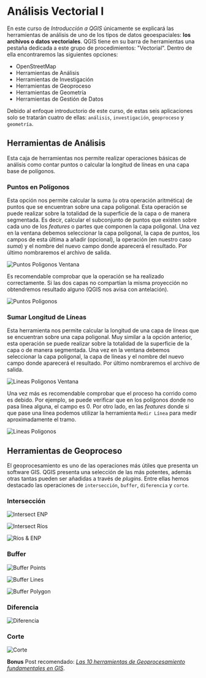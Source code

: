 # Análisis Vectorial I

En este curso de *Introducción a QGIS* únicamente se explicará las herramientas de análisis
de uno de los tipos de datos geoespaciales: **los archivos o datos vectoriales**. QGIS tiene en 
su barra de herramientas una pestaña dedicada a este grupo de procedimientos: "Vectorial". Dentro 
de ella encontraremos las siguientes opciones:

* OpenStreetMap
* Herramientas de Análisis
* Herramientas de Investigación
* Herramientas de Geoproceso
* Herramientas de Geometría
* Herramientas de Gestión de Datos

Debido al enfoque introductorio de este curso, de estas seis aplicaciones solo se tratarán 
cuatro de ellas: `análisis`, `investigación`, `geoproceso` y `geometría`. 

## Herramientas de Análisis

Esta caja de herramientas nos permite realizar operaciones básicas de análisis como 
contar puntos o calcular la longitud de líneas en una capa base de polígonos.

### Puntos en Polígonos

Esta opción nos permite calcular la suma (u otra operación aritmética) de puntos que
se encuentran sobre una capa poligonal. Esta operación se puede realizar sobre la totalidad
de la superficie de la capa o de manera segmentada. Es decir, calcular el subconjunto de
puntos que existen sobre cada uno de los *features* o partes que componen la capa poligonal.
Una vez en la ventana debemos seleccionar la capa poligonal, la capa de puntos, los campos
de esta última a añadir (opcional), la operación (en nuestro caso *suma*) y el nombre del
nuevo campo donde aparecerá el resultado. Por último nombraremos el archivo de salida.

![Puntos Poligonos Ventana](imgs/ptos_poligonos_v.png)

Es recomendable comprobar que la operación se ha realizado correctamente. Si las dos capas
no compartían la misma proyección no obtendremos resultado alguno (QGIS nos avisa con antelación).

![Puntos Poligonos](imgs/ptos_poligonos.png)

### Sumar Longitud de Líneas

Esta herramienta nos permite calcular la longitud de una capa de líneas que se encuentran sobre una capa poligonal. Muy similar a la opción anterior, esta operación se puede realizar sobre la totalidad de la superficie de la capa o de manera segmentada. Una vez en la ventana debemos seleccionar la capa poligonal, la capa de líneas y el nombre del nuevo campo donde aparecerá el resultado. Por último nombraremos el archivo de salida.

![Lineas Poligonos Ventana](imgs/lineas_poligonos_v.png)

Una vez más es recomendable comprobar que el proceso ha corrido como es debido. Por ejemplo, se 
puede verificar que en los polígonos donde no pasa línea alguna, el campo es 0. Por otro lado, en
las *features* donde si que pase una línea podemos utilizar la herramienta `Medir Línea` para
medir aproximadamente el tramo.

![Lineas Poligonos](imgs/lineas_poligonos.png)

## Herramientas de Geoproceso

El geoprocesamiento es uno de las operaciones más útiles que presenta un software GIS. QGIS 
presenta una selección de las más potentes, además otras tantas pueden ser añadidas a través
de *plugins*. Entre ellas hemos destacado las operaciones de `intersección`, `buffer`, `diferencia`
y `corte`.

### Intersección

![Intersect ENP](imgs/intersect_enp_ccaa.png)

![Intersect Ríos](imgs/intersect_rios_ccaa.png)

![Ríos & ENP](imgs/rios_enp_madrid.png)

### Buffer

![Buffer Points](imgs/buffer_points.png)

![Buffer Lines](imgs/buffer_lines.png)

![Buffer Polygon](imgs/buffer_poligon.png)

### Diferencia

![Diferencia](imgs/diferencia.png)

### Corte

![Corte](imgs/corte.png)


**Bonus** Post recomendado: [*Las 10 herramientas de Geoprocesamiento fundamentales en GIS*](http://mappinggis.com/2014/10/herramientas-de-geoprocesamiento-en-gis/).
